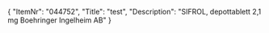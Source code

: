 {
  "ItemNr": "044752",
  "Title": "test",
  "Description": "SIFROL, depottablett 2,1 mg Boehringer Ingelheim AB"
}